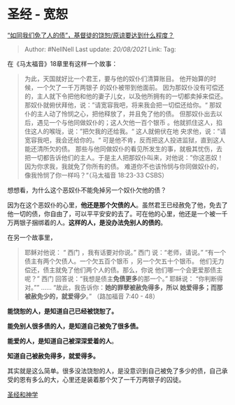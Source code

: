 # 圣经 - 宽恕
[“如同我们免了人的债”，基督徒的饶恕/原谅要达到什么程度？](https://www.zhihu.com/question/58968357/answer/617756386)

> Author: #NellNell
> Last update: *20/08/2021*
> Link:
> Tag:

在《马太福音》18章里有这样一个故事：

> 为此，天国就好比一个君王，要与他的奴仆们清算账目。 他开始算的时候，一个欠了一千万两银子 的奴仆被带到他面前。 因为那奴仆没有可偿还的，主人就下令把他和他的妻子儿女，以及他所拥有的一切都卖掉来偿还。 那奴仆就俯伏拜他，说：”请宽容我吧，将来我会把一切偿还给你。“ 那奴仆的主人动了怜悯之心，把他释放了，并且免了他的债。 但那奴仆出去以后，遇见一个与他同做奴仆的；这人欠他一百个银币 。他就抓住这人，掐住这人的喉咙，说：”把欠我的还给我。“ 这人就俯伏在地 央求他，说：”请宽容我吧，我会还给你的。“ 可是他不肯，反而把这人投进监狱，直到这人能还清所欠的债。 那些与他同做奴仆的看见所发生的事，就极其忧伤，去把一切都告诉他们的主人。于是主人把那奴仆叫来，对他说：”你这恶奴！因为你求我，我就免了你所有的债。 难道你不也该怜悯与你同做奴仆的，像我怜悯了你一样吗？“（马太福音‬ ‭18:23-33‬ ‭CSBS‬‬）

想想看，为什么这个恶奴仆不能免掉另一个奴仆欠他的债？

因为在这个恶奴仆的心里，**他还是那个欠债的人**。虽然君王已经赦免了他，免去了他一切的债，你自由了，可以平平安安的去了。可在他的心里，他还是一个被一千万两银子捆绑着的人。**这样的人，是没办法免别人的债的**。

在另一个故事里，

> 耶稣对他说： “ 西门 ，我有话要对你说。” 西门 说：“老师，请说。” “有一个债主有两个欠债人。一个欠五百个银币 ，另一个欠五十个银币。 他们无力偿还，债主就免了他们两个人的债。那么，你说 他们哪一个会更爱那债主呢？” 西门 回答说：“我想是债主**免债更多**的那一个。” 耶稣说： “你判断得对。”” …… “故此，我告诉你：**她的罪孽被赦免得多，所以 她爱得多；而那被赦免少的，就爱得少**。” （路加福音‬ ‭7:40 - 48）

**能饶恕的人，是知道自己已经被饶恕了。**

**能免别人很多债的人，是知道自己被免了很多债。**

**能爱的人，是知道自己被深深爱着的人**。

**知道自己被赦免得多，就爱得多。**

其实就是这么简单。很多没法饶恕的人，是没意识到自己被免了多少的债，自己承受的恩有多么的大，心里还是装着那个欠了一千万两银子的囚徒。

[圣经和神学](https://www.zhihu.com/collection/313814574)

